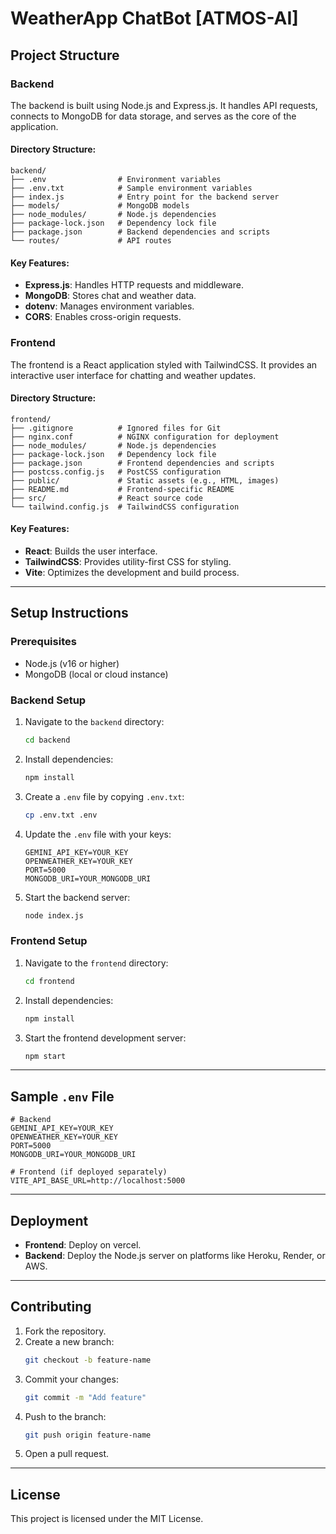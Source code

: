 # WeatherApp ChatBot [ATMOS-AI]

## Project Structure

### Backend
The backend is built using Node.js and Express.js. It handles API requests, connects to MongoDB for data storage, and serves as the core of the application.

#### Directory Structure:
```
backend/
├── .env                # Environment variables
├── .env.txt            # Sample environment variables
├── index.js            # Entry point for the backend server
├── models/             # MongoDB models
├── node_modules/       # Node.js dependencies
├── package-lock.json   # Dependency lock file
├── package.json        # Backend dependencies and scripts
└── routes/             # API routes
```

#### Key Features:
- **Express.js**: Handles HTTP requests and middleware.
- **MongoDB**: Stores chat and weather data.
- **dotenv**: Manages environment variables.
- **CORS**: Enables cross-origin requests.

### Frontend
The frontend is a React application styled with TailwindCSS. It provides an interactive user interface for chatting and weather updates.

#### Directory Structure:
```
frontend/
├── .gitignore          # Ignored files for Git
├── nginx.conf          # NGINX configuration for deployment
├── node_modules/       # Node.js dependencies
├── package-lock.json   # Dependency lock file
├── package.json        # Frontend dependencies and scripts
├── postcss.config.js   # PostCSS configuration
├── public/             # Static assets (e.g., HTML, images)
├── README.md           # Frontend-specific README
├── src/                # React source code
└── tailwind.config.js  # TailwindCSS configuration
```

#### Key Features:
- **React**: Builds the user interface.
- **TailwindCSS**: Provides utility-first CSS for styling.
- **Vite**: Optimizes the development and build process.

---

## Setup Instructions

### Prerequisites
- Node.js (v16 or higher)
- MongoDB (local or cloud instance)

### Backend Setup
1. Navigate to the `backend` directory:
   ```bash
   cd backend
   ```
2. Install dependencies:
   ```bash
   npm install
   ```
3. Create a `.env` file by copying `.env.txt`:
   ```bash
   cp .env.txt .env
   ```
4. Update the `.env` file with your keys:
   ```env
   GEMINI_API_KEY=YOUR_KEY
   OPENWEATHER_KEY=YOUR_KEY
   PORT=5000
   MONGODB_URI=YOUR_MONGODB_URI
   ```
5. Start the backend server:
   ```bash
   node index.js
   ```

### Frontend Setup
1. Navigate to the `frontend` directory:
   ```bash
   cd frontend
   ```
2. Install dependencies:
   ```bash
   npm install
   ```
3. Start the frontend development server:
   ```bash
   npm start
   ```

---

## Sample `.env` File
```env
# Backend
GEMINI_API_KEY=YOUR_KEY
OPENWEATHER_KEY=YOUR_KEY
PORT=5000
MONGODB_URI=YOUR_MONGODB_URI

# Frontend (if deployed separately)
VITE_API_BASE_URL=http://localhost:5000
```

---

## Deployment
- **Frontend**: Deploy on vercel.
- **Backend**: Deploy the Node.js server on platforms like Heroku, Render, or AWS.

---

## Contributing
1. Fork the repository.
2. Create a new branch:
   ```bash
   git checkout -b feature-name
   ```
3. Commit your changes:
   ```bash
   git commit -m "Add feature"
   ```
4. Push to the branch:
   ```bash
   git push origin feature-name
   ```
5. Open a pull request.

---

## License
This project is licensed under the MIT License.